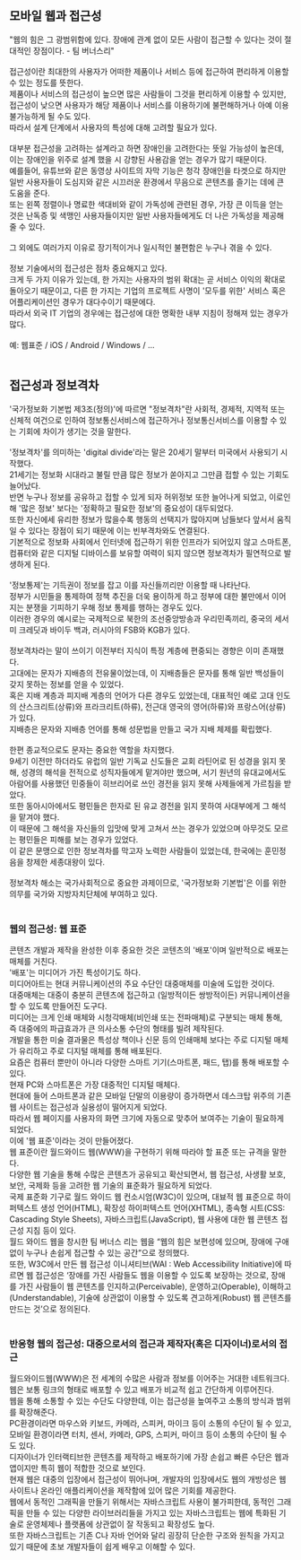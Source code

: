 <h2>모바일 웹과 접근성</h2>
"웹의 힘은 그 광범위함에 있다. 장애에 관계 없이 모든 사람이 접근할 수 있다는 것이 절대적인 장점이다. - 팀 버너스리"<br>
<br>
접근성이란 최대한의 사용자가 어떠한 제품이나 서비스 등에 접근하여 편리하게 이용할 수 있는 정도를 뜻한다. <br>
제품이나 서비스의 접근성이 높으면 많은 사람들이 그것을 편리하게 이용할 수 있지만, 접근성이 낮으면 사용자가 해당 제품이나 서비스를 이용하기에 불편해하거나 아예 이용불가능하게 될 수도 있다. <br>
따라서 설계 단계에서 사용자의 특성에 대해 고려할 필요가 있다. <br>
<br>
대부분 접근성을 고려하는 설계라고 하면 장애인을 고려한다는 뜻일 가능성이 높은데, 이는 장애인을 위주로 설계 했을 시 강향된 사용감을 얻는 경우가 많기 때문이다. <br>
예를들어, 유튜브와 같은 동영상 사이트의 자막 기능은 청각 장애인을 타겟으로 하지만 일반 사용자들이 도심지와 같은 시끄러운 환경에서 무음으로 콘텐츠를 즐기는 데에 큰 도움을 준다. <br>
또는 왼쪽 정렬이나 명료한 색대비와 같이 가독성에 관련된 경우, 가장 큰 이득을 얻는 것은 난독증 및 색맹인 사용자들이지만 일반 사용자들에게도 더 나은 가독성을 제공해 줄 수 있다. <br>
<br>
그 외에도 여러가지 이유로 장기적이거나 일시적인 불편함은 누구나 겪을 수 있다. <br>
<br>
정보 기술에서의 접근성은 점차 중요해지고 있다. <br>
크게 두 가지 이유가 있는데, 한 가지는 사용자의 범위 확대는 곧 서비스 이익의 확대로 돌아오기 때문이고, 다른 한 가지는 기업의 프로젝트 사명이 '모두를 위한' 서비스 혹은 어플리케이션인 경우가 대다수이기 때문에다. <br>
따라서 외국 IT 기업의 경우에는 접근성에 대한 명확한 내부 지침이 정해져 있는 경우가 많다. <br>
<br>
예: 웹표준 / iOS / Android / Windows / ...<br>
<br>
<h2>접근성과 정보격차</h2>
'국가정보화 기본법 제3조(정의)'에 따르면 "정보격차"란 사회적, 경제적, 지역적 또는 신체적 여건으로 인하여 정보통신서비스에 접근하거나 정보통신서비스를 이용할 수 있는 기회에 차이가 생기는 것을 말한다. <br>
<br>
'정보격차'를 의미하는 'digital divide'라는 말은 20세기 말부터 미국에서 사용되기 시작했다. <br>
21세기는 정보화 시대라고 불릴 만큼 많은 정보가 쏟아지고 그만큼 접할 수 있는 기회도 늘어났다. <br>
반면 누구나 정보를 공유하고 접할 수 있게 되자 허위정보 또한 늘어나게 되었고, 이로인해 '많은 정보' 보다는 '정확하고 필요한 정보'의 중요성이 대두되었다. <br>
또한 자신에세 유리한 정보가 많을수록 행동의 선택지가 많아지며 남들보다 앞서서 움직일 수 있다는 장점이 되기 때문에 이는 빈부격차와도 연결된다. <br>
기본적으로 정보화 사회에서 인터넷에 접근하기 위한 인프라가 되어있지 않고 스마트폰, 컴퓨터와 같은 디지털 디바이스를 보유할 여력이 되지 않으면 정보격차가 필연적으로 발생하게 된다. <br>
<br>
'정보통제'는 기득권이 정보를 잡고 이를 자신들끼리만 이용할 때 나타난다. <br>
정부가 시민들을 통제하여 정책 추진을 더욱 용이하게 하고 정부에 대한 불만에서 이어지는 분쟁을 기피하기 우해 정보 통제를 행하는 경우도 있다. <br>
이러한 경우의 예시로는 국제적으로 북한의 조선중앙방송과 우리민족끼리, 중국의 세서미 크레딧과 바이두 백과, 러시아의 FSB와 KGB가 있다. <br>
<br>
정보격차라는 말이 쓰이기 이전부터 지식이 특정 계층에 편중되는 경향은 이미 존재했다. <br>
고대에는 문자가 지배층의 전유물이었는데, 이 지배층들은 문자를 통해 일반 백성들이 갖지 못하는 정보를 얻을 수 있었다. <br>
혹은 지배 계층과 피지배 계층의 언어가 다른 경우도 있었는데, 대표적인 예로 고대 인도의 산스크리트(상류)와 프라크리트(하류), 전근대 영국의 영어(하류)와 프랑스어(상류)가 있다. <br>
지배층은 문자와 지배층 언어를 통해 성문법을 만들고 국가 지배 체제를 확립했다. <br>
<br>
한편 종교적으로도 문자는 중요한 역할을 차지했다. <br>
9세기 이전만 하더라도 유럽의 일반 기독교 신도들은 교회 라틴어로 된 성경을 읽지 못해, 성경의 해석을 전적으로 성직자들에게 맡겨야만 했으며, 서기 원년의 유대교에서도 아람어를 사용했던 민중들이 히브리어로 쓰인 경전을 읽지 못해 사제들에게 가르침을 받았다. <br>
또한 동아시아에서도 평민들은 한자로 된 유교 경전을 읽지 못하여 사대부에게 그 해석을 맡겨야 했다. <br>
이 때문에 그 해석을 자신들의 입맛에 맞게 고쳐서 쓰는 경우가 있었으며 아무것도 모르는 평민들은 피해를 보는 경우가 있었다. <br>
이 같은 문맹으로 인한 정보격차를 막고자 노력한 사람들이 있었는데, 한국에는 훈민정음을 창제한 세종대왕이 있다. <br>
<br>
정보격차 해소는 국가사회적으로 중요한 과제이므로, '국가정보화 기본법'은 이를 위한 의무를 국가와 지방자치단체에 부여하고 있다. <br>
<br>
<h3>웹의 접근성: 웹 표준</h3>
콘텐츠 개발과 제작을 완성한 이후 중요한 것은 코텐츠의 '배포'이며 일반적으로 배포는 매체를 거친다. <br>
'배포'는 미디어가 가진 특성이기도 하다. <br>
미디어아트는 현대 커뮤니케이션의 주요 수단인 대중매체를 미술에 도입한 것이다. <br>
대중매체는 대중이 충분히 콘텐츠에 접근하고 (일방적이든 쌍방적이든) 커뮤니케이션을 할 수 있도록 만들어진 도구다. <br>
미디어는 크게 인쇄 매체와 시청각매체(비인쇄 또는 전파매체)로 구분되는 매체 통해, 즉 대중에의 파급효과가 큰 의사소통 수단의 형태를 빌려 제작된다. <br>
개발을 통한 미술 결과물은 특성상 책이나 신문 등의 인쇄매체 보다는 주로 디지털 매체가 유리하고 주로 디지털 매체를 통해 배포된다. <br>
요즘은 컴퓨터 뿐만이 아니라 다양한 스마트 기기(스마트폰, 패드, 탭)를 통해 배포할 수 있다. <br>
현재 PC와 스마트폰은 가장 대중적인 디지털 매체다. <br>
현대에 들어 스마트폰과 같은 모바일 단말의 이용량이 증가하면서 데스크탑 위주의 기존 웹 사이트는 접근성과 실용성이 떨어지게 되었다. <br>
따라서 웹 페이지를 사용자의 화면 크기에 자동으로 맞추어 보여주는 기술이 필요하게 되었다. <br> 
이에 '웹 표준'이라는 것이 만들어졌다. <br>
웹 표준이란 월드와이드 웹(WWW)을 구현하기 위해 따라야 할 표준 또는 규격을 말한다. <br>
다양한 웹 기술을 통해 수많은 콘텐츠가 공유되고 확산되면서, 웹 접근성, 사생활 보호, 보안, 국제화 등을 고려한 웹 기술의 표준화가 필요하게 되었다. <br>
국제 표준화 기구로 월드 와이드 웹 컨소시엄(W3C)이 있으며, 대뵤적 웹 표준으로 하이퍼텍스트 생성 언어(HTML), 확장성 하이퍼텍스트 언어(XHTML), 종속형 시트(CSS: Cascading Style Sheets), 자바스크립트(JavaScript), 웹 사용에 대한 웹 콘텐츠 접근성 지침 등이 있다. <br>
월드 와이드 웹을 창시한 팀 버너스 리는 웹을 “웹의 힘은 보편성에 있으며, 장애에 구애 없이 누구나 손쉽게 접근할 수 있는 공간”으로 정의했다. <br>
또한, W3C에서 만든 웹 접근성 이니셔티브(WAI : Web Accessibility Initiative)에 따르면 웹 접근성은 ‘장애를 가진 사람들도 웹을 이용할 수 있도록 보장하는 것으로, 장애를 가진 사람들이 웹 콘텐츠를 인지하고(Perceivable), 운영하고(Operable), 이해하고(Understandable), 기술에 상관없이 이용할 수 있도록 견고하게(Robust) 웹 콘텐츠를 만드는 것’으로 정의된다. <br>
<br>
<h3>반응형 웹의 접근성: 대중으로서의 접근과 제작자(혹은 디자이너)로서의 접근</h3>
월드와이드웹(WWW)은 전 세계의 수많은 사람과 정보를 이어주는 거대한 네트워크다. <br>
웹은 보통 링크의 형태로 배포할 수 있고 배포가 비교적 쉽고 간단하게 이루어진다. <br>
웹을 통해 소통할 수 있는 수단도 다양한데, 이는 접근성을 높여주고 소통의 방식과 범위를 확장해준다. <br>
PC환경이라면 마우스와 키보드, 카메라, 스피커, 마이크 등이 소통의 수단이 될 수 있고, 모바일 환경이라면 터치, 센서, 카메라, GPS, 스피커, 마이크 등이 소통의 수단이 될 수도 있다. <br>
디자이너가 인터랙티브한 콘텐츠를 제작하고 배포하기에 가장 손쉽고 빠른 수단은 웹과 앱이지만 특히 웹이 적합한 것으로 보인다. <br>
현재 웹은 대중의 입장에서 접근성이 뛰어나며, 개발자의 입장에서도 웹의 개방성은 웹사이트나 온라인 애플리케이션을 제작함에 있어 많은 기회를 제공한다. <br>
웹에서 동적인 그래픽을 만들기 위해서는 자바스크립트 사용이 불가피한데, 동적인 그래픽을 만들 수 있는 다양한 라이브러리들을 가지고 있는 자바스크립트는 웹에 특화된 기술로 운영체제나 플랫폼에 상관없이 잘 작동되고 확장성도 높다. <br>
또한 자바스크립트는 기존 C나 자바 언어와 달리 굉장히 단순한 구조와 원칙을 가지고 있기 때문에 초보 개발자들이 쉽게 배우고 이해할 수 있다. <br>
<br>
